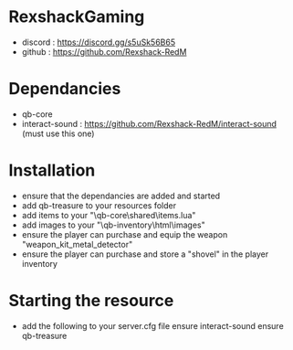 # RexshackGaming
- discord : https://discord.gg/s5uSk56B65
- github : https://github.com/Rexshack-RedM

# Dependancies
- qb-core
- interact-sound : https://github.com/Rexshack-RedM/interact-sound (must use this one)

# Installation
- ensure that the dependancies are added and started
- add qb-treasure to your resources folder
- add items to your "\qb-core\shared\items.lua"
- add images to your "\qb-inventory\html\images"
- ensure the player can purchase and equip the weapon "weapon_kit_metal_detector"
- ensure the player can purchase and store a "shovel" in the player inventory

# Starting the resource
- add the following to your server.cfg file
ensure interact-sound
ensure qb-treasure